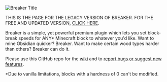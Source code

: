 ![Breaker Title](https://i.imgur.com/9vplsiZ.png)

THIS IS THE PAGE FOR THE LEGACY VERSION OF BREAKER.
FOR THE FREE AND UPDATED VERSION, [CLICK HERE](https://www.spigotmc.org/resources/breaker-2-configurable-breaking-speeds-1-16-1-18.99022/).

Breaker is a simple, yet powerful premium plugin which lets you set block-break speeds for ANY* Minecraft block to whatever you'd like. Want to mine Obsidian quicker? Breaker. Want to make certain wood types harder than others? Breaker can do it.

Please use this GitHub repo for the [wiki](https://github.com/ASangarin/Breaker-Legacy/wiki) and to [report bugs or suggest new features](https://github.com/ASangarin/Breaker-Legacy/issues).

*Due to vanilla limitations, blocks with a hardness of 0 can't be modified.
